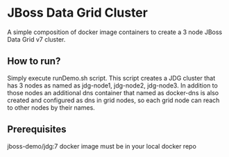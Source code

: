 JBoss Data Grid Cluster
========================
  A simple composition of docker image containers to create a 3 node JBoss Data Grid  v7 cluster.

How to run?
-----------------
  Simply execute runDemo.sh script. This script creates a JDG cluster that has 3 nodes as named as jdg-node1, jdg-node2, jdg-node3.  In addition to those nodes an additional dns container that named as docker-dns is also created and configured as dns in grid nodes, so each grid node can reach to other nodes by their names.

Prerequisites
-----------------
  jboss-demo/jdg:7 docker image must be in your local docker repo 
